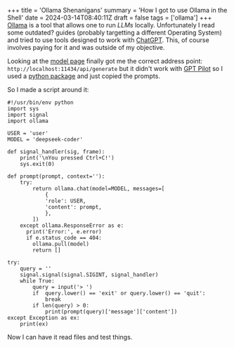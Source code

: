 +++
title = 'Ollama Shenanigans'
summary = 'How I got to use Ollama in the Shell'
date = 2024-03-14T08:40:11Z
draft = false
tags = ['ollama']
+++
[Ollama](https://ollama.com/) is a tool that allows one to run *LLMs* locally. Unfortunately I read some outdated? guides (probably targetting a different Operating System) and tried to use tools designed to work with [ChatGPT](https://chat.openai.com/auth/login). This, of course involves paying for it and was outside of my objective.

Looking at the [model page](https://ollama.com/library/deepseek-coder) finally got me the correct address point: `http://localhost:11434/api/generate` but it didn't work with [GPT Pilot](https://github.com/Pythagora-io/gpt-pilot) so I used a [python package](https://github.com/ollama/ollama-python) and just copied the prompts.

So I made a script around it:
```
#!/usr/bin/env python
import sys
import signal
import ollama

USER = 'user'
MODEL = 'deepseek-coder'

def signal_handler(sig, frame):
    print('\nYou pressed Ctrl+C!')
    sys.exit(0)

def prompt(prompt, context=''):
    try:
        return ollama.chat(model=MODEL, messages=[
            {
            'role': USER,
            'content': prompt,
            },
        ])
    except ollama.ResponseError as e:
      print('Error:', e.error)
      if e.status_code == 404:
        ollama.pull(model)
        return []

try:
    query = ''
    signal.signal(signal.SIGINT, signal_handler)
    while True:
        query = input('> ')
        if  query.lower() == 'exit' or query.lower() == 'quit':
            break
        if len(query) > 0:
            print(prompt(query)['message']['content'])
except Exception as ex:
    print(ex)
```

Now I can have it read files and test things.
